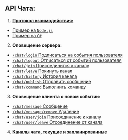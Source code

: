 ﻿API Чата:
------------------
1. [**Протокол взаимодействия:**](protocol.md#Протокол-взаимодействия)  
  - [Пример на `Node.js`](example/Node.js)
  - [Пример на `C#`](example/CSharp.cs)
2. **Оповещение сервера:**
  - [`/chat/login` Подписаться на события пользователя](login/README.md#Подписаться-на-события-пользователя)
  - [`/chat/logout` Отписаться от событий пользователя](logout/README.md#Отписаться-от-событий-пользователя)
  - [`/chat/join` Присоединится к каналу](join/README.md#Присоединится-к-каналу)
  - [`/chat/leave` Покинуть канал](leave/README.md#Покинуть-канал)
  - [`/chat/history` История канала](history/README.md#История-канала)
  - [`/chat/publish` Отправить сообщение](publish/README.md#Отправить-сообщение)
  - [`/chat/command` Выполнить команду](command/README.md#Выполнить-команду)
3. **Оповещение клиента о новом событии:**
  - [`/chat/message` Сообщение](message/README.md#Сообщение) 
  - [`/chat/message/remove` Удаление](message/remove/README.md#Удаление)
  - [`/chat/user/join` Присоединение к каналу](user/join/README.md#Присоединение-к-каналу)  
  - [`/chat/user/leave` Отсоединение от канала](user/leave/README.md#Отсоединение-от-канала)
4. [**Каналы чата, текущие и запланированные**](channels.md) 

